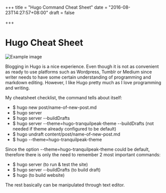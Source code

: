+++
title = "Hugo Command Cheat Sheet"
date = "2016-08-23T14:27:57+08:00"
draft = false

+++

# Hugo Cheat Sheet

![Example image](https://gohugo.io/img/hugo-logo.png)

Blogging in Hugo is a nice experience. Even though it is not as convenient as ready to use platforms such as Wordpress, Tumblr or Medium since writer needs to have some certain understanding of programming and markdown editing. However, I like Hugo pretty much as I love programming and writing.

My cheatsheet checklist, the command tells about itself:

* $ hugo new post/name-of-new-post.md
* $ hugo server
* $ hugo server --buildDrafts
* $ hugo server --theme=hugo-tranquilpeak-theme --buildDrafts (not needed if theme already configured to be default)
* $ hugo undraft content/post/name-of-new-post.md
* $ hugo --theme=hugo-tranquilpeak-theme

Since the option --theme=hugo-tranquilpeak-theme could be default, therefore there is only the need to remember 2 most important commands:

* $ hugo server (to run & test the site)
* $ hugo server --buildDrafts (to build draft)
* $ hugo (to build website)

The rest basically can be manipulated through text editor.
